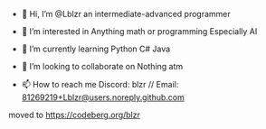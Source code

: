 - 👋 Hi, I’m @Lblzr
  an intermediate-advanced programmer

- 👀 I’m interested in
  Anything math or programming
  Especially AI

- 🌱 I’m currently learning
  Python
  C#
  Java

- 💞️ I’m looking to collaborate on
  Nothing atm

- 📫 How to reach me
  Discord: blzr
  // Email: 81269219+Lblzr@users.noreply.github.com

<!---
Lblzr/Lblzr is a ✨ special ✨ repository because its `README.md` (this file) appears on your GitHub profile.
You can click the Preview link to take a look at your changes.
--->

moved to https://codeberg.org/blzr
